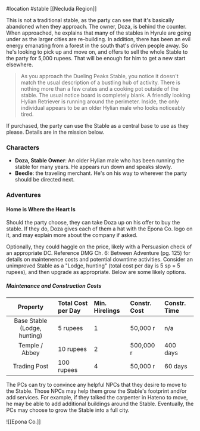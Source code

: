 #location #stable [[Necluda Region]]

This is not a traditional stable, as the party can see that it's basically abandoned when they approach. The owner, Doza, is behind the counter. When approached, he explains that many of the stables in Hyrule are going under as the larger cities are re-building. In addition, there has been an evil energy emanating from a forest in the south that's driven people away. So he's looking to pick up and move on, and offers to sell the whole Stable to the party for 5,000 rupees. That will be enough for him to get a new start elsewhere.

>As you approach the Dueling Peaks Stable, you notice it doesn't match the usual description of a bustling hub of activity. There is nothing more than a few crates and a cooking pot outside of the stable. The usual notice board is completely blank. A friendly looking Hylian Retriever is running around the perimeter. Inside, the only individual appears to be an older Hylian male who looks noticeably tired.

If purchased, the party can use the Stable as a central base to use as they please. Details are in the mission below.

### Characters

* **Doza, Stable Owner**: An older Hylian male who has been running the stable for many years. He appears run down and speaks slowly.
* **Beedle**: the traveling merchant. He's on his way to wherever the party should be directed next.

### Adventures

#### Home is Where the Heart Is

Should the party choose, they can take Doza up on his offer to buy the stable. If they do, Doza gives each of them a hat with the Epona Co. logo on it, and may explain more about the company if asked.

Optionally, they could haggle on the price, likely with a Persuasion check of an appropriate DC. Reference DMG Ch. 6: Between Adventure (pg. 125) for details on maintenence costs and potential downtime activities. Consider an unimproved Stable as a "Lodge, hunting" (total cost per day is 5 sp = 5 rupees), and then upgrade as appropriate. Below are some likely options.

##### Maintenance and Construction Costs

| Property | Total Cost per Day | Min. Hirelings | Constr. Cost | Constr. Time |
|:--------:|:-------------------|:---------------|:-------------|:-------------|
| Base Stable (Lodge, hunting)  | 5 rupees | 1 | 50,000 r | n/a |
| Temple / Abbey  | 10 rupees | 2 | 500,000 r | 400 days |
| Trading Post  | 100 rupees | 4 | 50,000 r | 60 days |

The PCs can try to convince any helpful NPCs that they desire to move to the Stable. Those NPCs may help them grow the Stable's footprint and/or add services. For example, if they talked the carpenter in Hateno to move, he may be able to add additional buildings around the Stable. Eventually, the PCs may choose to grow the Stable into a full city.

![[Epona Co.]]
